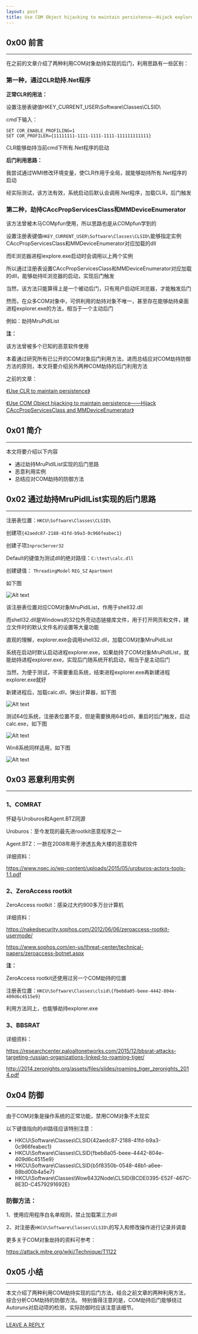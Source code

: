 ```yaml
---
layout: post
title: Use COM Object hijacking to maintain persistence——Hijack explorer.exe
---
```



## 0x00 前言
---

在之前的文章介绍了两种利用COM对象劫持实现的后门，利用思路有一些区别：

### 第一种，通过CLR劫持.Net程序

**正常CLR的用法：**

设置注册表键值HKEY_CURRENT_USER\Software\Classes\CLSID\

cmd下输入：

```
SET COR_ENABLE_PROFILING=1
SET COR_PROFILER={11111111-1111-1111-1111-111111111111}
```

CLR能够劫持当前cmd下所有.Net程序的启动

**后门利用思路：**

我尝试通过WMI修改环境变量，使CLR作用于全局，就能够劫持所有.Net程序的启动

经实际测试，该方法有效，系统启动后默认会调用.Net程序，加载CLR，后门触发


### 第二种，劫持CAccPropServicesClass和MMDeviceEnumerator

该方法曾被木马COMpfun使用，所以思路也是从COMpfun学到的

设置注册表键值`HKEY_CURRENT_USER\Software\Classes\CLSID\`能够指定实例CAccPropServicesClass和MMDeviceEnumerator对应加载的dll

而IE浏览器进程iexplore.exe启动时会调用以上两个实例

所以通过注册表设置CAccPropServicesClass和MMDeviceEnumerator对应加载的dll，能够劫持IE浏览器的启动，实现后门触发

当然，该方法只能算得上是一个被动后门，只有用户启动IE浏览器，才能触发后门

然而，在众多COM对象中，可供利用的劫持对象不唯一，甚至存在能够劫持桌面进程explorer.exe的方法，相当于一个主动后门

例如：劫持MruPidlList

**注：**

该方法曾被多个已知的恶意软件使用

本着通过研究所有已公开的COM对象后门利用方法，进而总结应对COM劫持防御方法的原则，本文将要介绍另外两种COM劫持的后门利用方法

之前的文章：

[《Use CLR to maintain persistence》](https://3gstudent.github.io/Use-CLR-to-maintain-persistence)

[《Use COM Object hijacking to maintain persistence——Hijack CAccPropServicesClass and MMDeviceEnumerator》](https://3gstudent.github.io/Use-COM-Object-hijacking-to-maintain-persistence-Hijack-CAccPropServicesClass-and-MMDeviceEnumerator)


## 0x01 简介
---

本文将要介绍以下内容

- 通过劫持MruPidlList实现的后门思路
- 恶意利用实例
- 总结应对COM劫持的防御方法

## 0x02 通过劫持MruPidlList实现的后门思路
---

注册表位置：`HKCU\Software\Classes\CLSID\`

创建项`{42aedc87-2188-41fd-b9a3-0c966feabec1}`

创建子项`InprocServer32`

Default的键值为测试dll的绝对路径：`C:\test\calc.dll`

创建键值： `ThreadingModel` `REG_SZ` `Apartment`

如下图

![Alt text](https://raw.githubusercontent.com/3gstudent/BlogPic/master/2017-8-8/2-1.png)

该注册表位置对应COM对象MruPidlList，作用于shell32.dll

而shell32.dll是Windows的32位外壳动态链接库文件，用于打开网页和文件，建立文件时的默认文件名的设置等大量功能

直观的理解，explorer.exe会调用shell32.dll，加载COM对象MruPidlList

系统在启动时默认启动进程explorer.exe，如果劫持了COM对象MruPidlList，就能劫持进程explorer.exe，实现后门随系统开机启动，相当于是主动后门

当然，为便于测试，不需要重启系统，结束进程explorer.exe再新建进程explorer.exe就好

新建进程后，加载calc.dll，弹出计算器，如下图

![Alt text](https://raw.githubusercontent.com/3gstudent/BlogPic/master/2017-8-8/2-2.png)

测试64位系统，注册表位置不变，但是需要换用64位dll，重启时后门触发，启动calc.exe，如下图

![Alt text](https://raw.githubusercontent.com/3gstudent/BlogPic/master/2017-8-8/2-3.png)

Win8系统同样适用，如下图

![Alt text](https://raw.githubusercontent.com/3gstudent/BlogPic/master/2017-8-8/2-4.png)


## 0x03 恶意利用实例
---

### 1、COMRAT

怀疑与Uroburos和Agent.BTZ同源

Uroburos：至今发现的最先进rootkit恶意程序之一

Agent.BTZ：一款在2008年用于渗透五角大楼的恶意软件

详细资料：

https://www.nsec.io/wp-content/uploads/2015/05/uroburos-actors-tools-1.1.pdf

### 2、ZeroAccess rootkit

ZeroAccess rootkit：感染过大约900多万台计算机

详细资料：

https://nakedsecurity.sophos.com/2012/06/06/zeroaccess-rootkit-usermode/

https://www.sophos.com/en-us/threat-center/technical-papers/zeroaccess-botnet.aspx

**注：**

ZeroAccess rootkit还使用过另一个COM劫持的位置

注册表位置：`HKCU\Software\Classes\clsid\{fbeb8a05-beee-4442-804e-409d6c4515e9}`

利用方法同上，也能够劫持explorer.exe

### 3、BBSRAT

详细资料：

https://researchcenter.paloaltonetworks.com/2015/12/bbsrat-attacks-targeting-russian-organizations-linked-to-roaming-tiger/

http://2014.zeronights.org/assets/files/slides/roaming_tiger_zeronights_2014.pdf

## 0x04 防御
---

由于COM对象是操作系统的正常功能，禁用COM对象不太现实

以下键值指向的dll路径应该特别注意：

- HKCU\Software\Classes\CLSID\{42aedc87-2188-41fd-b9a3-0c966feabec1}
- HKCU\Software\Classes\CLSID\{fbeb8a05-beee-4442-804e-409d6c4515e9}
- HKCU\Software\Classes\CLSID{b5f8350b-0548-48b1-a6ee-88bd00b4a5e7}
- HKCU\Software\Classes\Wow6432Node\CLSID{BCDE0395-E52F-467C-8E3D-C4579291692E}

### 防御方法：

1、使用应用程序白名单规则，禁止加载第三方dll

2、对注册表`HKCU\Software\Classes\CLSID\`的写入和修改操作进行记录并调查

更多关于COM对象劫持的资料可参考：

https://attack.mitre.org/wiki/Technique/T1122


## 0x05 小结
---

本文介绍了两种利用COM劫持实现的后门方法，结合之前文章的两种利用方法，综合分析COM劫持的防御方法。
特别值得注意的是，COM劫持后门能够绕过Autoruns对启动项的检测，实际防御时应该注意该细节。

---


[LEAVE A REPLY](https://github.com/3gstudent/feedback/issues/new)




